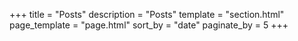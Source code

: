 +++
title = "Posts"
description = "Posts"
template = "section.html"
page_template = "page.html"
sort_by = "date"
paginate_by = 5
+++
